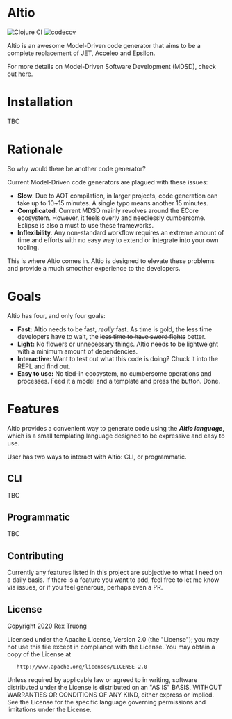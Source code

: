 # Altio
![Clojure CI](https://github.com/aratare-tech/altio-core/workflows/Clojure%20CI/badge.svg?branch=master)
[![codecov](https://codecov.io/gh/aratare-tech/altio-core/branch/master/graph/badge.svg?token=RJCEPYBF3I)](https://codecov.io/gh/aratare-tech/altio-core)

Altio is an awesome Model-Driven code generator that aims to be a complete replacement of JET, [Acceleo](https://www.eclipse.org/acceleo/) and [Epsilon](https://www.eclipse.org/epsilon/).

For more details on Model-Driven Software Development (MDSD), check out [here](https://en.wikipedia.org/wiki/Model-driven_engineering).

# Installation
TBC

# Rationale
So why would there be another code generator?

Current Model-Driven code generators are plagued with these issues:
- **Slow**. Due to AOT compilation, in larger projects, code generation can take up to 10~15 minutes. A single typo means another 15 minutes.
- **Complicated**. Current MDSD mainly revolves around the ECore ecosystem. However, it feels overly and needlessly cumbersome. Eclipse is also a must to use these frameworks.
- **Inflexibility**. Any non-standard workflow requires an extreme amount of time and efforts with no easy way to extend or integrate into your own tooling.

This is where Altio comes in. Altio is designed to elevate these problems and provide a much smoother experience to the developers.

# Goals
Altio has four, and only four goals:
- **Fast:** Altio needs to be fast, _really_ fast. As time is gold, the less time developers have to wait, the ~~less time to have sword fights~~ better.
- **Light:** No flowers or unnecessary things. Altio needs to be lightweight with a minimum amount of dependencies.
- **Interactive:** Want to test out what this code is doing? Chuck it into the REPL and find out.
- **Easy to use:** No tied-in ecosystem, no cumbersome operations and processes. Feed it a model and a template and press the button. Done.

# Features
Altio provides a convenient way to generate code using the ***Altio language***, which is a small templating language designed to be expressive and easy to use.

User has two ways to interact with Altio: CLI, or programmatic.
## CLI
TBC

## Programmatic
TBC

## Contributing
Currently any features listed in this project are subjective to what I need on a daily basis. If there is a feature you want to add, feel free to let me know via issues, or if you feel generous, perhaps even a PR.

## License
Copyright 2020 Rex Truong

Licensed under the Apache License, Version 2.0 (the "License");
you may not use this file except in compliance with the License.
You may obtain a copy of the License at

       http://www.apache.org/licenses/LICENSE-2.0

Unless required by applicable law or agreed to in writing, software
distributed under the License is distributed on an "AS IS" BASIS,
WITHOUT WARRANTIES OR CONDITIONS OF ANY KIND, either express or implied.
See the License for the specific language governing permissions and
limitations under the License.
